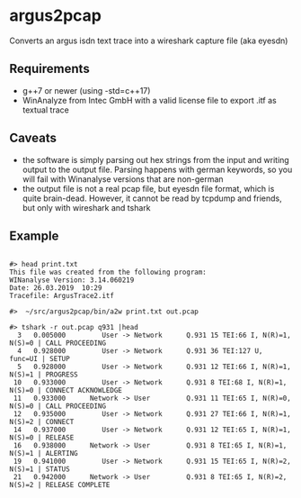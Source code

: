 # argus2pcap
Converts an argus isdn text trace into a wireshark capture file (aka eyesdn)

## Requirements
- g++7 or newer (using -std=c++17)
- WinAnalyze from Intec GmbH with a valid license file to export .itf as textual trace

## Caveats
- the software is simply parsing out hex strings from the input and writing output to the output file. Parsing happens with german keywords, so you will fail with Winanalyse versions that are non-german
- the output file is not a real pcap file, but eyesdn file format, which is quite brain-dead. However, it cannot be read by tcpdump and friends, but only with wireshark and tshark

## Example

```

#> head print.txt
This file was created from the following program:
WINanalyse Version: 3.14.060219
Date: 26.03.2019  10:29
Tracefile: ArgusTrace2.itf

#>  ~/src/argus2pcap/bin/a2w print.txt out.pcap

#> tshark -r out.pcap q931 |head
  3   0.005000         User -> Network      Q.931 15 TEI:66 I, N(R)=1, N(S)=0 | CALL PROCEEDING
  4   0.928000         User -> Network      Q.931 36 TEI:127 U, func=UI | SETUP
  5   0.928000         User -> Network      Q.931 12 TEI:66 I, N(R)=1, N(S)=1 | PROGRESS
 10   0.933000         User -> Network      Q.931 8 TEI:68 I, N(R)=1, N(S)=0 | CONNECT ACKNOWLEDGE
 11   0.933000      Network -> User         Q.931 11 TEI:65 I, N(R)=0, N(S)=0 | CALL PROCEEDING
 12   0.935000         User -> Network      Q.931 27 TEI:66 I, N(R)=1, N(S)=2 | CONNECT
 14   0.937000         User -> Network      Q.931 12 TEI:65 I, N(R)=1, N(S)=0 | RELEASE
 16   0.938000      Network -> User         Q.931 8 TEI:65 I, N(R)=1, N(S)=1 | ALERTING
 19   0.941000         User -> Network      Q.931 15 TEI:65 I, N(R)=2, N(S)=1 | STATUS
 21   0.942000      Network -> User         Q.931 8 TEI:65 I, N(R)=2, N(S)=2 | RELEASE COMPLETE

```
